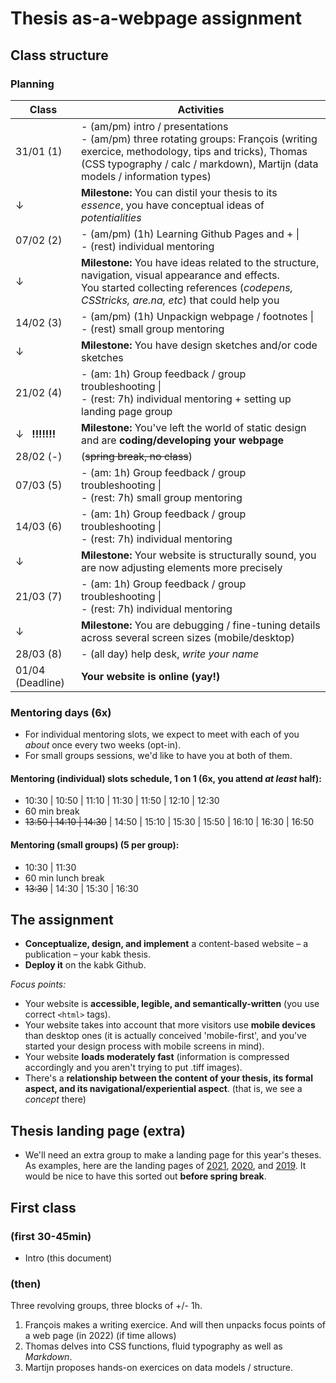 # Thesis as-a-webpage assignment

## Class structure

### Planning

| Class  | Activities|
| -------- | ---------------------|
| 31/01 (1) | - (am/pm) intro / presentations <br> - (am/pm) three rotating groups: François (writing exercice, methodology, tips and tricks), Thomas (CSS typography / calc / markdown), Martijn (data models / information types) |
| ↓ | **Milestone:** You can distil your thesis to its *essence*, you have conceptual ideas of *potentialities*|
| 07/02 (2) | - (am/pm) (1h) Learning Github Pages and + \| <br> - (rest) individual mentoring |
| ↓ | **Milestone:** You have ideas related to the structure, navigation, visual appearance and effects. <br> You started collecting references (*codepens, CSStricks, are.na, etc*) that could help you |
| 14/02 (3) | - (am/pm) (1h) Unpackign webpage / footnotes \| <br> - (rest) small group mentoring |
| ↓ | **Milestone:** You have design sketches and/or code sketches |
| 21/02 (4) | - (am: 1h) Group feedback / group troubleshooting \| <br> - (rest: 7h) individual mentoring + setting up landing page group |
| ↓ &nbsp; **!!!!!!!** | **Milestone:** You've left the world of static design and are **coding/developing your webpage** |
| 28/02 (-) | (~~spring break, no class~~) |
| 07/03 (5) | - (am: 1h) Group feedback / group troubleshooting \| <br> - (rest: 7h) small group mentoring |
| 14/03 (6) | - (am: 1h) Group feedback / group troubleshooting \| <br> - (rest: 7h) individual mentoring |
| ↓ | **Milestone:** Your website is structurally sound, you are now adjusting elements more precisely |
| 21/03 (7) | - (am: 1h) Group feedback / group troubleshooting \| <br> - (rest: 7h) individual mentoring |
| ↓ | **Milestone:** You are debugging / fine-tuning details across several screen sizes (mobile/desktop) |
| 28/03 (8) | - (all day) help desk, *write your name* |
| 01/04 (Deadline) | **Your website is online (yay!)** |

### Mentoring days (6x)

- For individual mentoring slots, we expect to meet with each of you *about* once every two weeks (opt-in).
- For small groups sessions, we'd like to have you at both of them.

#### Mentoring (individual) slots schedule, 1 on 1 (6x, you attend *at least* half):

- 10:30 | 10:50 | 11:10 | 11:30 | 11:50 | 12:10 | 12:30
- 60 min break
- ~~13:50 | 14:10 | 14:30~~ | 14:50 | 15:10 | 15:30 | 15:50 | 16:10 | 16:30 | 16:50

#### Mentoring (small groups) (5 per group):

- 10:30 | 11:30
- 60 min lunch break
- ~~13:30~~ | 14:30 | 15:30 | 16:30

## The assignment

- **Conceptualize, design, and implement** a content-based website &ndash; a publication &ndash; your kabk thesis.
- **Deploy it** on the kabk Github.

*Focus points:*

- Your website is **accessible, legible, and semantically-written** (you use correct `<html>` tags).
- Your website takes into account that more visitors use **mobile devices** than desktop ones (it is actually conceived 'mobile-first', and you've started your design process with mobile screens in mind).
- Your website **loads moderately fast** (information is compressed accordingly and you aren't trying to put .tiff images).
- There's a **relationship between the content of your thesis, its formal aspect, and its navigational/experiential aspect**. (that is, we see a *concept* there)

## Thesis landing page (extra)

- We'll need an extra group to make a landing page for this year's theses. As examples, here are the landing pages of [2021](https://kabk.github.io/go-theses-21/), [2020](https://kabk.github.io/go-theses-20/), and [2019](https://kabk.github.io/go-theses-19/). It would be nice to have this sorted out **before spring break**.

## First class

### (first 30-45min)

- Intro (this document)

### (then)

Three revolving groups, three blocks of +/- 1h.

1. François makes a writing exercice. And will then unpacks focus points of a web page (in 2022) (if time allows)
2. Thomas delves into CSS functions, fluid typography as well as *Markdown*.
3. Martijn proposes hands-on exercices on data models / structure.
